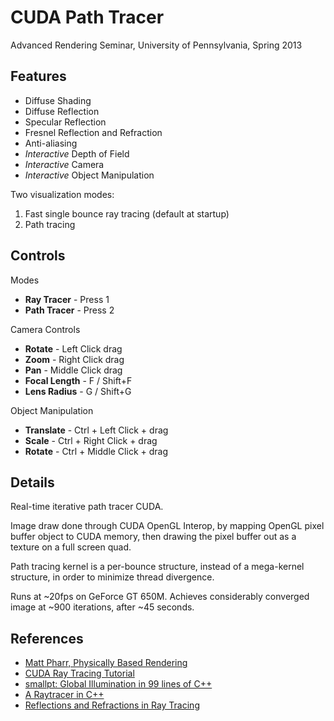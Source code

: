 # CUDA Path Tracer

Advanced Rendering Seminar, University of Pennsylvania, Spring 2013

## Features

- Diffuse Shading
- Diffuse Reflection
- Specular Reflection
- Fresnel Reflection and Refraction
- Anti-aliasing
- *Interactive* Depth of Field
- *Interactive* Camera
- *Interactive* Object Manipulation

Two visualization modes:

1. Fast single bounce ray tracing (default at startup)
1. Path tracing

## Controls

Modes

- **Ray Tracer** - Press 1
- **Path Tracer** - Press 2

Camera Controls

- **Rotate** - Left Click drag
- **Zoom** - Right Click drag
- **Pan** - Middle Click drag
- **Focal Length** - F / Shift+F
- **Lens Radius** - G / Shift+G

Object Manipulation

- **Translate** - Ctrl + Left Click +  drag
- **Scale** - Ctrl + Right Click +  drag
- **Rotate** - Ctrl + Middle Click +  drag

## Details

Real-time iterative path tracer CUDA.

Image draw done through CUDA OpenGL Interop, by mapping OpenGL pixel buffer object to CUDA memory, then drawing the pixel buffer out as a texture on a full screen quad.

Path tracing kernel is a per-bounce structure, instead of a mega-kernel structure, in order to minimize thread divergence.

Runs at ~20fps on GeForce GT 650M. Achieves considerably converged image at ~900 iterations, after ~45 seconds.

## References

- [Matt Pharr, Physically Based Rendering](http://www.pbrt.org/)
- [CUDA Ray Tracing Tutorial](http://cg.alexandra.dk/2009/08/10/triers-cuda-ray-tracing-tutorial/)
- [smallpt: Global Illumination in 99 lines of C++](http://www.kevinbeason.com/smallpt/)
- [A Raytracer in C++](http://www.codermind.com/articles/Raytracer-in-C++-Introduction-What-is-ray-tracing.html)
- [Reflections and Refractions in Ray Tracing](http://graphics.stanford.edu/courses/cs148-10-summer/docs/2006--degreve--reflection_refraction.pdf)
